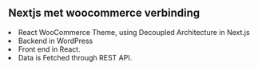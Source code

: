 ## Nextjs met woocommerce verbinding

<li>React WooCommerce Theme, using Decoupled Architecture in Next.js</li>
<li>Backend in WordPress</li>
<li>Front end in React.</li>
<li>Data is Fetched through REST API.</li>